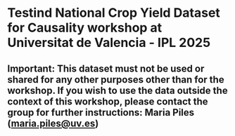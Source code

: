 # Testind National Crop Yield Dataset for Causality workshop at Universitat de Valencia - IPL 2025

## Important: This dataset must not be used or shared for any other purposes other than for the workshop. If you wish to use the data outside the context of this workshop, please contact the group for further instructions: Maria Piles (maria.piles@uv.es)

